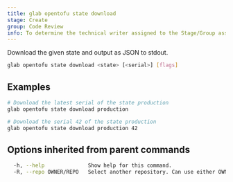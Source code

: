 ```yaml
---
title: glab opentofu state download
stage: Create
group: Code Review
info: To determine the technical writer assigned to the Stage/Group associated with this page, see https://about.gitlab.com/handbook/product/ux/technical-writing/#assignments
---
```


<!--
This documentation is auto generated by a script.
Please do not edit this file directly. Run `make gen-docs` instead.
-->

Download the given state and output as JSON to stdout.

```bash title="terminal"
glab opentofu state download <state> [<serial>] [flags]
```

## Examples

```bash title="terminal"
# Download the latest serial of the state production
glab opentofu state download production

# Download the serial 42 of the state production
glab opentofu state download production 42
```

## Options inherited from parent commands

```bash title="terminal"
  -h, --help              Show help for this command.
  -R, --repo OWNER/REPO   Select another repository. Can use either OWNER/REPO or `GROUP/NAMESPACE/REPO` format. Also accepts full URL or Git URL.
```
